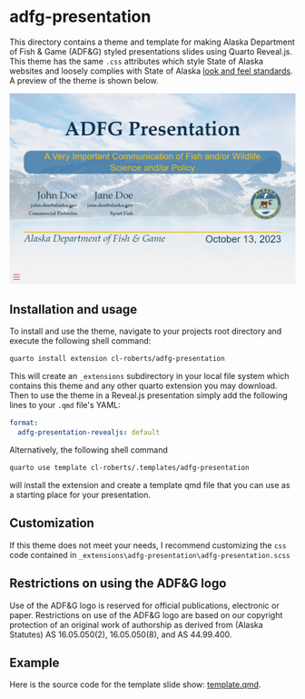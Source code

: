 # adfg-presentation

This directory contains a theme and template for making Alaska Department of Fish \& Game
(ADF\&G) styled presentations slides
using Quarto Reveal.js. This theme has the same `.css` attributes which style 
State of Alaska websites and loosely complies with State of Alaska
[look and feel standards](https://webcontent.alaska.gov/style/soa/20170315/pdf/Look-Feel-Policy-2016-v1.0.5.pdf).
A preview of the theme is shown below.

![ADFG theme template](template-example.gif)


## Installation and usage

To install and use the theme, navigate to your projects root directory and 
execute the following shell command:

```bash
quarto install extension cl-roberts/adfg-presentation
```

This will create an `_extensions` subdirectory in your local file system which
contains this theme and any other quarto extension you may download. Then to use
the theme in a Reveal.js presentation simply add the following lines to your
`.qmd` file's YAML:

```yaml
format:
  adfg-presentation-revealjs: default 
```

Alternatively, the following shell command

```bash
quarto use template cl-roberts/.templates/adfg-presentation
```

will install the extension and create a template qmd file that you can use as a 
starting place for your presentation.

## Customization

If this theme does not meet your needs, I recommend customizing the `css` code
contained in `_extensions\adfg-presentation\adfg-presentation.scss`

## Restrictions on using the ADF\&G logo

Use of the ADF&G logo is reserved for official publications, electronic or paper. 
Restrictions on use of the ADF&G logo are based on our copyright protection of 
an original work of authorship as derived from (Alaska Statutes) AS 16.05.050(2), 
16.05.050(8), and AS 44.99.400.

## Example

Here is the source code for the template slide show: [template.qmd](template.qmd).
